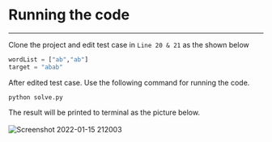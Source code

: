 # Running the code

---

Clone the project and edit test case in `Line 20 & 21` as the shown below

```python
wordList = ["ab","ab"]
target = "abab"
```

After edited test case. Use the following command for running the code.

```shell
python solve.py
```

The result will be printed to terminal as the picture below.\
\
![Screenshot 2022-01-15 212003](https://user-images.githubusercontent.com/52927525/149624969-33155578-1f0a-46ba-aa7f-c4dcf29b10fc.png)
